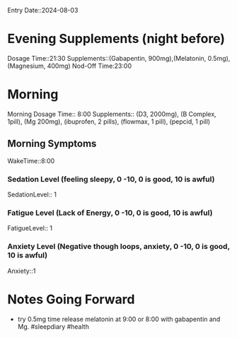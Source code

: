 Entry Date::2024-08-03
# Evening Supplements (night before)
Dosage Time::21:30
Supplements::(Gabapentin, 900mg),(Melatonin, 0.5mg), (Magnesium, 400mg)
Nod-Off Time:23:00
# Morning
Morning Dosage Time:: 8:00
Supplements:: (D3, 2000mg), (B Complex, 1pill), (Mg 200mg),  (ibuprofen, 2 pills), (flowmax, 1 pill), (pepcid, 1 pill)
## Morning Symptoms
WakeTime::8:00
### Sedation Level (feeling sleepy, 0 -10, 0 is good, 10 is awful) 
SedationLevel:: 1
### Fatigue Level (Lack of Energy, 0 -10, 0 is good, 10 is awful) 
FatigueLevel:: 1
### Anxiety Level (Negative though loops, anxiety, 0 -10, 0 is good, 10 is awful)
Anxiety::1

# Notes Going Forward
- try 0.5mg time release melatonin at 9:00 or 8:00 with gabapentin and Mg.
#sleepdiary
#health 
